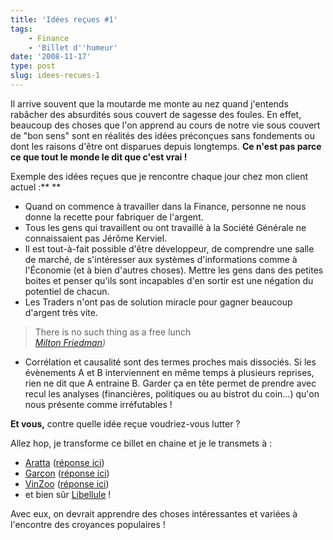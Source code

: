 ```yaml
---
title: 'Idées reçues #1'
tags:
    - Finance
    - 'Billet d''humeur'
date: '2008-11-17'
type: post
slug: idees-recues-1
---
```


Il arrive souvent que la moutarde me monte au nez quand j'entends rabâcher des absurdités sous couvert de sagesse des foules. En effet, beaucoup des choses que l'on apprend au cours de notre vie sous couvert de "bon sens" sont en réalités des idées préconçues sans fondements ou dont les raisons d'être ont disparues depuis longtemps. **Ce n'est pas parce ce que tout le monde le dit que c'est vrai&nbsp;!**

<!-- more -->

Exemple des idées reçues que je rencontre chaque jour chez mon client actuel&nbsp;:\*\*
\*\*

* Quand on commence à travailler dans la Finance, personne ne nous donne la recette pour fabriquer de l'argent.
* Tous les gens qui travaillent ou ont travaillé à la Société Générale ne connaissaient pas Jérôme Kerviel.
* Il est tout-à-fait possible d'être développeur, de comprendre une salle de marché, de s'intéresser aux systèmes d'informations comme à l'Économie (et à bien d'autres choses). Mettre les gens dans des petites boites et penser qu'ils sont incapables d'en sortir est une négation du potentiel de chacun.
* Les Traders n'ont pas de solution miracle pour gagner beaucoup d'argent très vite.

> There is no such thing as a free lunch  
>  <cite>[Milton Friedman](http://fr.wikipedia.org/wiki/Milton_Friedman)) </cite>

* Corrélation et causalité sont des termes proches mais dissociés. Si les évènements A et B interviennent en même temps à plusieurs reprises, rien ne dit que A entraine B. Garder ça en tête permet de prendre avec recul les analyses (financières, politiques ou au bistrot du coin…) qu'on nous présente comme irréfutables&nbsp;!

**Et vous,** contre quelle idée reçue voudriez-vous lutter&nbsp;?

Allez hop, je transforme ce billet en chaine et je le transmets à&nbsp;:

* [Aratta](http://lifeinmuenchen.blogspot.com/) ([réponse ici](http://lifeinmuenchen.blogspot.com/2008/11/ides-reues.html))
* [Garçon](http://cafecroissant.fr/) ([réponse ici](http://cafecroissant.fr/2008/les-idees-recues-en-chaine/))
* [VinZoo](http://www.vinzblog.com/) ([réponse ici](http://www.vinzblog.com/idees-recues))
* et bien sûr [Libellule](http://www.lacuisinedelibellule.fr/)&nbsp;!

Avec eux, on devrait apprendre des choses intéressantes et variées à l'encontre des croyances populaires&nbsp;!
